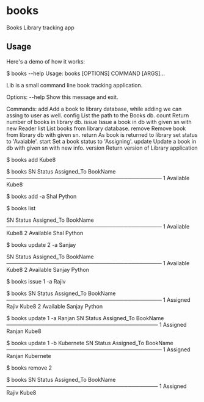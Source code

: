 books
=====
Books Library tracking app

Usage
-----

Here's a demo of how it works:

$ books --help
Usage: books [OPTIONS] COMMAND [ARGS]...

Lib is a small command line book tracking application.

Options:
  --help  Show this message and exit.

Commands:
  add      Add a book to library database, while adding we can assing to user as well.
  config   List the path to the Books db.
  count    Return number of books in library db.
  issue    Issue a book in db with given sn with new Reader
  list     List books from library database.
  remove   Remove book from library db with given sn.
  return   As book is returned to library set status to 'Avaiable'.
  start    Set a book status to 'Assigning'.
  update   Update a book in db with given sn with new info.
  version  Return version of Library application

$ books add Kube8

$ books
 SN   Status      Assigned_To   BookName
 ─────────────────────────────────────────
  1    Available                 Kube8

$ books add -a Shal Python

$ books list

SN   Status      Assigned_To   BookName
 ─────────────────────────────────────────
  1    Available                 Kube8
  2    Available   Shal          Python

$ books update 2 -a Sanjay

 SN   Status      Assigned_To   BookName
 ─────────────────────────────────────────
  1    Available                 Kube8
  2    Available   Sanjay        Python
  
$ books issue 1 -a Rajiv

$ books
SN   Status      Assigned_To   BookName
 ─────────────────────────────────────────
  1    Assigned    Rajiv         Kube8
  2    Available   Sanjay        Python

$ books update 1 -a Ranjan
 SN   Status     Assigned_To   BookName
 ────────────────────────────────────────
  1    Assigned   Ranjan        Kube8

$ books update 1 -b Kubernete
SN   Status     Assigned_To   BookName
 ─────────────────────────────────────────
  1    Assigned   Ranjan        Kubernete


$ books remove 2

$ books
  SN   Status     Assigned_To   BookName
 ────────────────────────────────────────
  1    Assigned   Rajiv         Kube8

